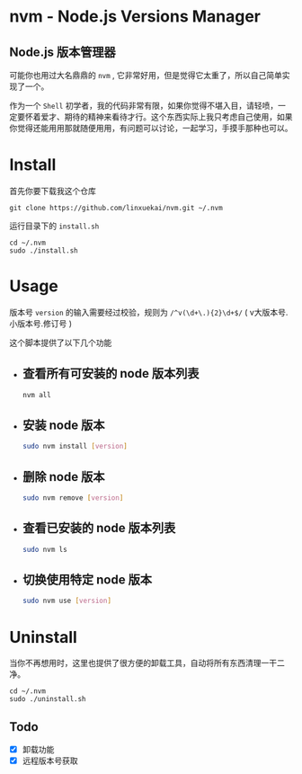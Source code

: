 # nvm - Node.js Versions Manager
## Node.js 版本管理器

可能你也用过大名鼎鼎的 `nvm` , 它非常好用，但是觉得它太重了，所以自己简单实现了一个。

作为一个 `Shell` 初学者，我的代码非常有限，如果你觉得不堪入目，请轻喷，一定要怀着爱才、期待的精神来看待才行。这个东西实际上我只考虑自己使用，如果你觉得还能用用那就随便用用，有问题可以讨论，一起学习，手摸手那种也可以。


# Install

首先你要下载我这个仓库
```
git clone https://github.com/linxuekai/nvm.git ~/.nvm
```

运行目录下的 `install.sh`
```
cd ~/.nvm
sudo ./install.sh
```


# Usage

版本号 `version` 的输入需要经过校验，规则为 `/^v(\d+\.){2}\d+$/` ( v大版本号.小版本号.修订号 )

这个脚本提供了以下几个功能 

* ## 查看所有可安装的 node 版本列表
  ```sh
  nvm all
  ```

* ## 安装 node 版本
  ```sh
  sudo nvm install [version]
  ```

* ## 删除 node 版本
  ```sh
  sudo nvm remove [version]
  ```

* ## 查看已安装的 node 版本列表
  ```sh
  sudo nvm ls
  ```

* ## 切换使用特定 node 版本
  ```sh
  sudo nvm use [version]
  ```

# Uninstall

当你不再想用时，这里也提供了很方便的卸载工具，自动将所有东西清理一干二净。

```
cd ~/.nvm
sudo ./uninstall.sh
```



## Todo

* [x] 卸载功能
* [x] 远程版本号获取

<!--
rm /etc/profile.d/add_node_path.sh
rm /opt/node-versions/node* -r                                 
rm /tmp/node* -r                  
rm ~/.npmrc
-->
